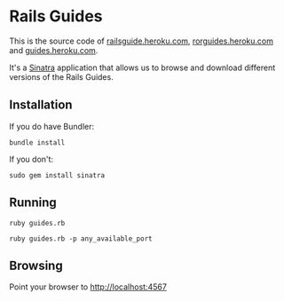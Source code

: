 Rails Guides
============

This is the source code of [railsguide.heroku.com](railsguide.heroku.com), [rorguides.heroku.com](rorguides.heroku.com) and [guides.heroku.com](guides.heroku.com).

It's a [Sinatra](http://www.sinatrarb.com) application that allows us to browse and download different versions of the Rails Guides.

Installation
------------

If you do have Bundler:

    bundle install

If you don't:

	sudo gem install sinatra
	
Running
-------

    ruby guides.rb

	ruby guides.rb -p any_available_port


Browsing
--------

Point your browser to [http://localhost:4567](http://localhost:4567)